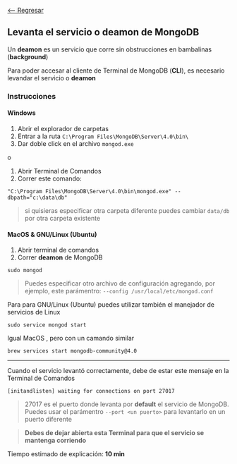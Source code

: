 [<-- Regresar](..)

## Levanta el servicio o __deamon__ de MongoDB

Un __deamon__ es un servicio que corre sin obstrucciones en bambalinas (__background__)

Para poder accesar al cliente de Terminal de MongoDB (__CLI__), es necesario levandar el servicio o __deamon__

### Instrucciones

#### Windows

1. Abrir el explorador de carpetas
2. Entrar a la ruta `C:\Program Files\MongoDB\Server\4.0\bin\`
3. Dar doble click en el archivo `mongod.exe`

o 

1. Abrir Terminal de Comandos
2. Correr este comando:

```
"C:\Program Files\MongoDB\Server\4.0\bin\mongod.exe" --dbpath="c:\data\db"
```

> si quisieras especificar otra carpeta diferente puedes cambiar `data/db` por otra carpeta existente

#### MacOS & GNU/Linux (Ubuntu)

1. Abrir terminal de comandos
2. Correr __deamon__ de MongoDB

```
sudo mongod
```

> Puedes especificar otro archivo de configuración agregando, por ejemplo, este parámentro: `--config /usr/local/etc/mongod.conf`


Para para GNU/Linux (Ubuntu) puedes utilizar también el manejador de servicios de Linux

```
sudo service mongod start
```

Igual MacOS , pero con un camando similar

```
brew services start mongodb-community@4.0
```


<hr>

Cuando el servicio levantó correctamente, debe de estar este mensaje en la Terminal de Comandos

```
[initandlisten] waiting for connections on port 27017
```

> 27017 es el puerto donde levanta por __default__ el servicio de MongoDB. Puedes usar el parámentro `--port <un puerto>` para levantarlo en un puerto diferente

> **Debes de dejar abierta esta Terminal para que el servicio se mantenga corriendo**

Tiempo estimado de explicación: **10 min**
